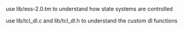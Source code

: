 use lib/ess-2.0.tm to understand how state systems are controlled

use lib/tcl_dl.c and lib/tcl_dl.h to understand the custom dl functions